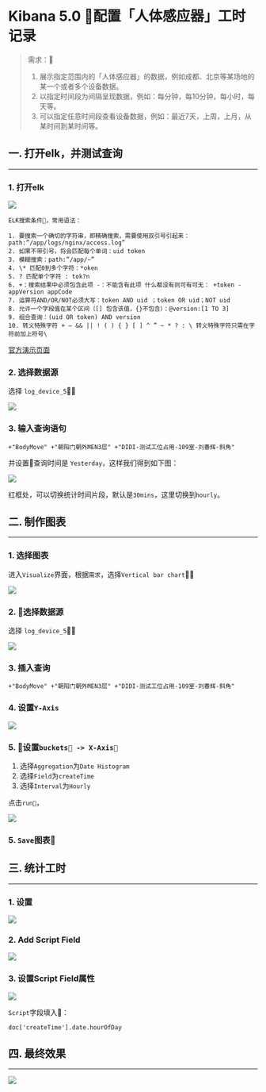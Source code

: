 # Kibana 5.0 配置「人体感应器」工时记录

> 需求：
> 1. 展示指定范围内的「人体感应器」的数据，例如成都、北京等某场地的某一个或者多个设备数据。
> 2. 以指定时间段为间隔呈现数据，例如：每分钟，每10分钟，每小时，每天等。
> 3. 可以指定任意时间段查看设备数据，例如：最近7天，上周，上月，从某时间到某时间等。

## 一. 打开elk，并测试查询  
--- 

### 1. 打开elk 

![](2018-12-14-16-23-35.png)


```
ELK搜索条件，常用语法：

1. 要搜索一个确切的字符串，即精确搜索，需要使用双引号引起来：path:”/app/logs/nginx/access.log”
2. 如果不带引号，将会匹配每个单词：uid token
3. 模糊搜索：path:”/app/~”
4. \* 匹配0到多个字符：*oken
5. ? 匹配单个字符 : tok?n
6. +：搜索结果中必须包含此项 -：不能含有此项 什么都没有则可有可无： +token -appVersion appCode
7. 运算符AND/OR/NOT必须大写：token AND uid ；token OR uid；NOT uid
8. 允许一个字段值在某个区间（[] 包含该值，{}不包含）：@version:[1 TO 3]
9. 组合查询：(uid OR token) AND version
10. 转义特殊字符 + – && || ! ( ) { } [ ] ^ ” ~ * ? : \ 转义特殊字符只需在字符前加上符号\
```

[官方演示页面](https://demo.elastic.co/app/kibana#/discover)

### 2. 选择数据源

选择 `log_device_5`，

![](2018-12-20-16-15-09.png)

### 3. 输入查询语句

```
+"BodyMove" +"朝阳门朝外MEN3层" +"DIDI-测试工位占用-109室-刘春辉-斜角"
```
并设置查询时间是 `Yesterday`，这样我们得到如下图： 

![](2018-12-14-17-25-57.png)

红框处，可以切换统计时间片段，默认是`30mins`，这里切换到`hourly`。

## 二. 制作图表
---

### 1. 选择图表

进入`Visualize`界面，根据`需求`，选择`Vertical bar chart`，

![](2018-12-14-17-29-29.png)

### 2. 选择数据源

选择 `log_device_5`，

![](2018-12-14-17-31-19.png)

### 3. 插入查询

```
+"BodyMove" +"朝阳门朝外MEN3层" +"DIDI-测试工位占用-109室-刘春辉-斜角"
```

### 4. 设置`Y-Axis`


![](2018-12-14-17-32-56.png)

### 5. 设置`buckets -> X-Axis`

1. 选择`Aggregation`为`Date Histogram`
2. 选择`Field`为`createTime`
3. 选择`Interval`为`Hourly`

点击`run`，

![](2018-12-14-17-35-06.png)

### 5. `Save`图表

## 三. 统计工时
---
### 1. 设置

![](2018-12-14-18-25-51.png)


### 2.  Add Script Field

![](2018-12-14-19-06-16.png)


### 3. 设置Script Field属性


![](2018-12-14-19-07-55.png)


`Script`字段填入：
```
doc['createTime'].date.hourOfDay
```

## 四. 最终效果
---

![](2018-12-14-19-26-46.png)